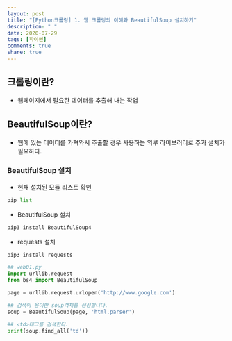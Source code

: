 ```yaml
---
layout: post
title: "[Python크롤링] 1. 웹 크롤링의 이해와 BeautifulSoup 설치하기"
description: " "
date: 2020-07-29
tags: [파이썬]
comments: true
share: true
---
```


## 크롤링이란?
- 웹페이지에서 필요한 데이터를 추출해 내는 작업

## BeautifulSoup이란?
- 웹에 있는 데이터를 가져와서 추출할 경우 사용하는 외부 라이브러리로 추가 설치가 필요하다.

### BeautifulSoup 설치
- 현재 설치된 모듈 리스트 확인
```python
pip list
```
- BeautifulSoup 설치
```python
pip3 install BeautifulSoup4
```
- requests 설치
```python
pip3 install requests
```

```python
## web01.py
import urllib.request
from bs4 import BeautifulSoup

page = urllib.request.urlopen('http://www.google.com')

## 검색이 용이한 soup객체를 생성합니다.
soup = BeautifulSoup(page, 'html.parser')

## <td>태그를 검색한다.
print(soup.find_all('td'))
```